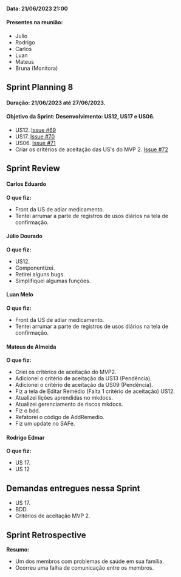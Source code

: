 #### Data: 21/06/2023 21:00
#### Presentes na reunião:

- Julio
- Rodrigo
- Carlos
- Luan
- Mateus
- Bruna (Monitora)

## Sprint Planning 8

#### Duração: 21/06/2023 até 27/06/2023.
#### Objetivo da Sprint: Desenvolvimento: US12, US17 e US06.

- US12. [Issue #69](https://github.com/mdsreq-fga-unb/2023.1-Remediario/issues/69)
- US17. [Issue #70](https://github.com/mdsreq-fga-unb/2023.1-Remediario/issues/72)
- US06. [Issue #71](https://github.com/mdsreq-fga-unb/2023.1-Remediario/issues/71)
- Criar os critérios de aceitação das US's do MVP 2. [Issue #72](https://github.com/mdsreq-fga-unb/2023.1-Remediario/issues/72)

## Sprint Review
#### Carlos Eduardo
**O que fiz:**

- Front da US de adiar medicamento.
- Tentei arrumar a parte de registros de usos diários na tela de confirmação.

#### Júlio Dourado
**O que fiz:**

- US12.
- Componentizei.
- Retirei alguns bugs.
- Simplifiquei algumas funções.

#### Luan Melo
**O que fiz:**

- Front da US de adiar medicamento.
- Tentei arrumar a parte de registros de usos diários na tela de confirmação.

#### Mateus de Almeida
**O que fiz:**

- Criei os critérios de aceitação do MVP2.
- Adicionei o critério de aceitação da US13 (Pendência).
- Adicionei o critério de aceitação da US09 (Pendência).
- Fiz a tela de Editar Remédio (Falta 1 critério de aceitação) US12.
- Atualizei lições aprendidas no mkdocs.
- Atualizei gerenciamento de riscos mkdocs.
- Fiz o bdd.
- Refatorei o código de AddRemedio.
- Fiz um update no SAFe.

#### Rodrigo Edmar
**O que fiz:**

- US 17.
- US 12


## Demandas entregues nessa Sprint

- US 17.
- BDD.
- Critérios de aceitação MVP 2.

## Sprint Retrospective 
**Resumo:**

- Um dos membros com problemas de saúde em sua família.
- Ocorreu uma falha de comunicação entre os membros.

